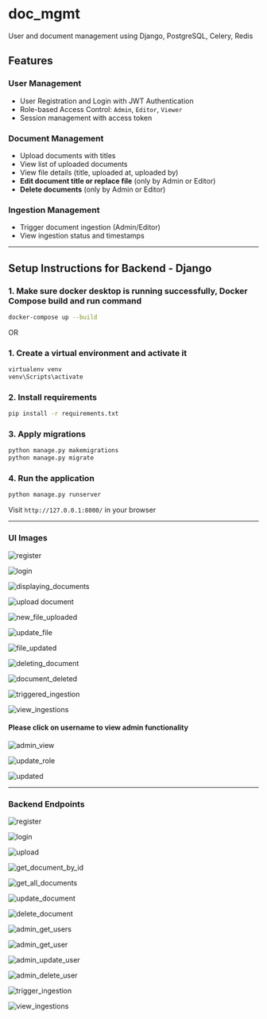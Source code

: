 # doc_mgmt
User and document management using Django, PostgreSQL, Celery, Redis

## Features

### User Management
- User Registration and Login with JWT Authentication
- Role-based Access Control: `Admin`, `Editor`, `Viewer`
- Session management with access token

### Document Management
- Upload documents with titles
- View list of uploaded documents
- View file details (title, uploaded at, uploaded by)
- **Edit document title or replace file** (only by Admin or Editor)
- **Delete documents** (only by Admin or Editor)

### Ingestion Management
- Trigger document ingestion (Admin/Editor)
- View ingestion status and timestamps

***

## Setup Instructions for Backend - Django

### 1. Make sure docker desktop is running successfully, Docker Compose build and run command
```bash
docker-compose up --build
```

OR

### 1. Create a virtual environment and activate it
```bash
virtualenv venv
venv\Scripts\activate
```

### 2. Install requirements
```bash
pip install -r requirements.txt
```

### 3. Apply migrations
```bash
python manage.py makemigrations
python manage.py migrate
```

### 4. Run the application
```bash
python manage.py runserver
```

Visit `http://127.0.0.1:8000/` in your browser

***

### UI Images

![register](https://github.com/user-attachments/assets/7d59c304-5cdb-4c01-b0de-a4721d8fb0ae)

![login](https://github.com/user-attachments/assets/6acb62ce-5513-44b7-94dd-cde49d6ff865)

![displaying_documents](https://github.com/user-attachments/assets/2ff6d48d-f0fb-4055-b76e-07f9a612daa4)

![upload document](https://github.com/user-attachments/assets/e39ffc97-ced0-416b-b2d9-097c7b85601a)

![new_file_uploaded](https://github.com/user-attachments/assets/89ca30fb-799a-449e-a212-1f9d35664068)

![update_file](https://github.com/user-attachments/assets/e15669c4-7b4b-4a37-897e-710291234072)

![file_updated](https://github.com/user-attachments/assets/b4d8d786-5bbe-473a-a97c-b351b9572d71)

![deleting_document](https://github.com/user-attachments/assets/1b520b51-24da-420a-a9f9-8c99723df111)

![document_deleted](https://github.com/user-attachments/assets/169af91f-0304-47ce-9ad5-5a76bef2e13a)

![triggered_ingestion](https://github.com/user-attachments/assets/fc6b4d65-2667-412b-bf5e-f2b192b4fbaf)

![view_ingestions](https://github.com/user-attachments/assets/51f1c46d-6f8a-4568-af32-f5a2292e39b0)

#### Please click on username to view admin functionality
![admin_view](https://github.com/user-attachments/assets/ff0a7591-7b22-44b5-bb0e-0f13222003f8)

![update_role](https://github.com/user-attachments/assets/65a48a0f-3d00-425a-bbf9-630d6f759e99)

![updated](https://github.com/user-attachments/assets/7ff6d8fc-95d9-448a-98b0-6e575a7076fa)

***

### Backend Endpoints

![register](https://github.com/user-attachments/assets/fc98f63d-5f4e-45eb-b862-b79323b7dfee)

![login](https://github.com/user-attachments/assets/de1e5504-17b9-4956-82d2-5ce3ba9b2996)

![upload](https://github.com/user-attachments/assets/67de7b89-1e3a-4e9d-8600-20670718bd2c)

![get_document_by_id](https://github.com/user-attachments/assets/1b16333a-23db-4fd4-9624-86adbc33cf3f)

![get_all_documents](https://github.com/user-attachments/assets/d761d21d-f87a-4bb9-b9f0-f0261cf3ee72)

![update_document](https://github.com/user-attachments/assets/17fa6f2d-bd1f-4369-8428-2348b32f9fc3)

![delete_document](https://github.com/user-attachments/assets/395cbcf7-36d6-4d38-8f36-4ebfb7de4b57)

![admin_get_users](https://github.com/user-attachments/assets/bffabc0c-3874-4d0f-b9d7-775de27d4c41)

![admin_get_user](https://github.com/user-attachments/assets/9f33c270-33bf-48bc-a6bc-ee54361cb775)

![admin_update_user](https://github.com/user-attachments/assets/f009e200-0ab3-4083-a1fa-84f4d2e44608)

![admin_delete_user](https://github.com/user-attachments/assets/bf6f9e70-065b-47fe-b997-74819d109443)

![trigger_ingestion](https://github.com/user-attachments/assets/77d04276-1128-45ed-9f5d-c7ee5a66b58a)

![view_ingestions](https://github.com/user-attachments/assets/d951157a-ea25-4a27-aa7d-30e8c59e0cc9)


